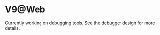 # V9@Web

Currently working on debugging tools. See the [debugger design](doc/debuggger.md) for more details.
